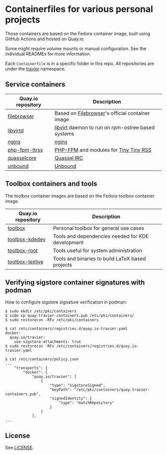 # Containerfiles for various personal projects

Those containers are based on the Fedora container image, built using GitHub
Actions and hosted on Quay.io.

Some might require volume mounts or manual configuration. See the individual
READMEs for more information.

Each `Containerfile` is in a specific folder in this repo. All repositories are
under the [travier](https://quay.io/user/travier) namespace.

## Service containers

| Quay.io repository | Description |
|-|-|
| [filebrowser](https://quay.io/repository/travier/filebrowser) | Based on [Filebrowser](https://github.com/filebrowser/filebrowser)'s official container image |
| [libvirtd](https://quay.io/repository/travier/libvirtd) | [libvirt](https://libvirt.org/) daemon to run on rpm-ostree based systems |
| [nginx](https://quay.io/repository/travier/nginx) | [nginx](https://nginx.org/) |
| [php-fpm-ttrss](https://quay.io/repository/travier/php-fpm-ttrss) | [PHP-FPM](https://www.php.net/manual/en/install.fpm.php) and modules for [Tiny Tiny RSS](https://tt-rss.org/) |
| [quasselcore](https://quay.io/repository/travier/quasselcore) | [Quassel IRC](https://quassel-irc.org/) |
| [unbound](https://quay.io/repository/travier/unbound) | [Unbound](https://www.nlnetlabs.nl/projects/unbound/about/) |

## Toolbox containers and tools

The toolbox container images are based on the Fedora toolbox container image.

| Quay.io repository | Description |
|-|-|
| [toolbox](https://quay.io/repository/travier/toolbox) | Personal toolbox for general use cases |
| [toolbox-kdedev](https://quay.io/repository/travier/toolbox-kdedev) | Tools and dependencies needed for KDE development |
| [toolbox-root](https://quay.io/repository/travier/toolbox-root) | Tools useful for system administration |
| [toolbox-texlive](https://quay.io/repository/travier/toolbox-texlive) | Tools and binaries to build LaTeX based projects |

## Verifying sigstore container signatures with podman

How to configure sigstore signature verification in podman:

```
$ sudo mkdir /etc/pki/containers
$ sudo cp quay-travier-containers.pub /etc/pki/containers/
$ sudo restorecon -RFv /etc/pki/containers

$ cat /etc/containers/registries.d/quay.io-travier.yaml
docker:
  quay.io/travier:
    use-sigstore-attachments: true
$ sudo restorecon -RFv /etc/containers/registries.d/quay.io-travier.yaml

$ cat /etc/containers/policy.json
...
    "transports": {
        "docker": {
            "quay.io/travier": [
                {
                    "type": "sigstoreSigned",
                    "keyPath": "/etc/pki/containers/quay-travier-containers.pub",
                    "signedIdentity": {
                        "type": "matchRepository"
                    }
                }
            ],
...
```

## License

See [LICENSE](LICENSE).
